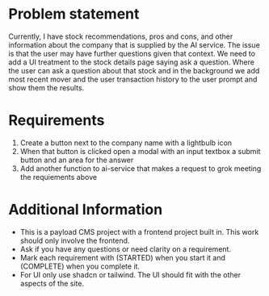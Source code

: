 # Problem statement

Currently, I have stock recommendations, pros and cons, and other information about the company that is supplied by the AI service. The issue is that the user may have further questions given that context. We need to add a UI treatment to the stock details page saying ask a question. Where the user can ask a question about that stock and in the background we add most recent mover and the user transaction history to the user prompt and show them the results.

# Requirements

1. Create a button next to the company name with a lightbulb icon
2. When that button is clicked open a modal with an input textbox a submit button and an area for the answer
3. Add another function to ai-service that makes a request to grok meeting the requiements above

# Additional Information

- This is a payload CMS project with a frontend project built in. This work should only involve the frontend.
- Ask if you have any questions or need clarity on a requirement.
- Mark each requirement with (STARTED) when you start it and (COMPLETE) when you complete it.
- For UI only use shadcn or tailwind. The UI should fit with the other aspects of the site.
